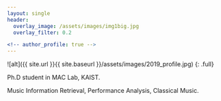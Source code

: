 ```yaml
---
layout: single
header: 
  overlay_image: /assets/images/img1big.jpg
  overlay_filter: 0.2

<!-- author_profile: true -->
---
```


![alt]({{ site.url }}{{ site.baseurl }}/assets/images/2019_profile.jpg)
{: .full}

Ph.D student in MAC Lab, KAIST.

Music Information Retrieval, Performance Analysis, Classical Music.